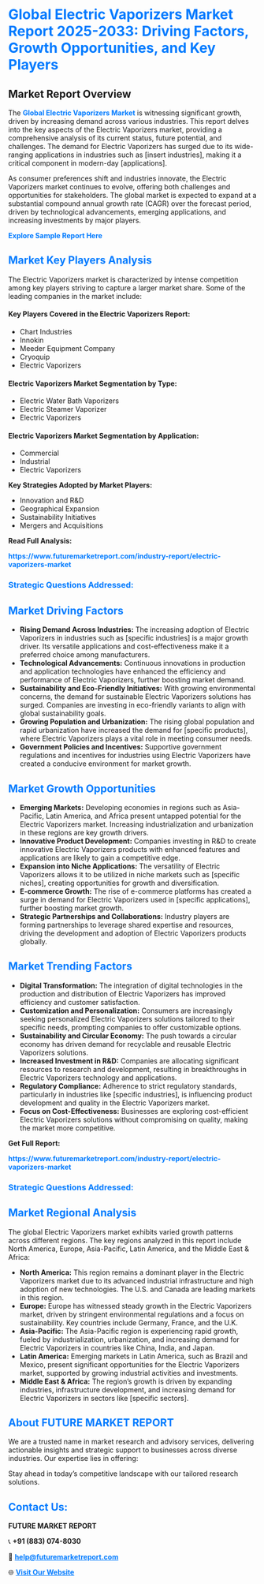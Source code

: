 <h1 style="color: #007BFF;">Global Electric Vaporizers Market Report 2025-2033: Driving Factors, Growth Opportunities, and Key Players</h1>

<section id="overview">
<h2>Market Report Overview</h2>
<p>The <a href="https://www.futuremarketreport.com/industry-report/electric-vaporizers-market" style="color: #007BFF; text-decoration: none;"><strong>Global Electric Vaporizers Market</strong></a> is witnessing significant growth, driven by increasing demand across various industries. This report delves into the key aspects of the Electric Vaporizers market, providing a comprehensive analysis of its current status, future potential, and challenges. The demand for Electric Vaporizers has surged due to its wide-ranging applications in industries such as [insert industries], making it a critical component in modern-day [applications].</p>
<p>As consumer preferences shift and industries innovate, the Electric Vaporizers market continues to evolve, offering both challenges and opportunities for stakeholders. The global market is expected to expand at a substantial compound annual growth rate (CAGR) over the forecast period, driven by technological advancements, emerging applications, and increasing investments by major players.</p>
</section>

<section id="overview">
<p><a href="https://www.futuremarketreport.com/request-sample/reportId=110355" style="color: #007BFF; text-decoration: none;"><strong>Explore Sample Report Here</strong></a></p>
</section>

<section id="key-players">
<h2 style="color: #007BFF;">Market Key Players Analysis</h2>
<p>The Electric Vaporizers market is characterized by intense competition among key players striving to capture a larger market share. Some of the leading companies in the market include:</p>
<h4>Key Players Covered in the Electric Vaporizers Report:</h4>
<ul><li>Chart Industries</li><li>Innokin</li><li>Meeder Equipment Company</li><li>Cryoquip</li><li>Electric Vaporizers</li></ul>
<h4>Electric Vaporizers Market Segmentation by Type:</h4>
<ul><li>Electric Water Bath Vaporizers</li><li>Electric Steamer Vaporizer</li><li>Electric Vaporizers</li></ul>

<h4>Electric Vaporizers Market Segmentation by Application:</h4>
<ul><li>Commercial</li><li>Industrial</li><li>Electric Vaporizers</li></ul>
<p><strong>Key Strategies Adopted by Market Players:</strong></p>
<ul>
<li>Innovation and R&D</li>
<li>Geographical Expansion</li>
<li>Sustainability Initiatives</li>
<li>Mergers and Acquisitions</li>
</ul>
</section>

<section>
<p><strong>Read Full Analysis: </strong></p><a href="https://www.futuremarketreport.com/industry-report/electric-vaporizers-market" style="color: #007BFF; text-decoration: none;"><strong>https://www.futuremarketreport.com/industry-report/electric-vaporizers-market</strong></a>
<h3 style="color: #007BFF;">Strategic Questions Addressed:</h3>
</section>

<section id="driving-factors">
<h2 style="color: #007BFF;">Market Driving Factors</h2>
<ul>
<li><strong>Rising Demand Across Industries:</strong> The increasing adoption of Electric Vaporizers in industries such as [specific industries] is a major growth driver. Its versatile applications and cost-effectiveness make it a preferred choice among manufacturers.</li>
<li><strong>Technological Advancements:</strong> Continuous innovations in production and application technologies have enhanced the efficiency and performance of Electric Vaporizers, further boosting market demand.</li>
<li><strong>Sustainability and Eco-Friendly Initiatives:</strong> With growing environmental concerns, the demand for sustainable Electric Vaporizers solutions has surged. Companies are investing in eco-friendly variants to align with global sustainability goals.</li>
<li><strong>Growing Population and Urbanization:</strong> The rising global population and rapid urbanization have increased the demand for [specific products], where Electric Vaporizers plays a vital role in meeting consumer needs.</li>
<li><strong>Government Policies and Incentives:</strong> Supportive government regulations and incentives for industries using Electric Vaporizers have created a conducive environment for market growth.</li>
</ul>
</section>

<section id="growth-opportunities">
<h2 style="color: #007BFF;">Market Growth Opportunities</h2>
<ul>
<li><strong>Emerging Markets:</strong> Developing economies in regions such as Asia-Pacific, Latin America, and Africa present untapped potential for the Electric Vaporizers market. Increasing industrialization and urbanization in these regions are key growth drivers.</li>
<li><strong>Innovative Product Development:</strong> Companies investing in R&D to create innovative Electric Vaporizers products with enhanced features and applications are likely to gain a competitive edge.</li>
<li><strong>Expansion into Niche Applications:</strong> The versatility of Electric Vaporizers allows it to be utilized in niche markets such as [specific niches], creating opportunities for growth and diversification.</li>
<li><strong>E-commerce Growth:</strong> The rise of e-commerce platforms has created a surge in demand for Electric Vaporizers used in [specific applications], further boosting market growth.</li>
<li><strong>Strategic Partnerships and Collaborations:</strong> Industry players are forming partnerships to leverage shared expertise and resources, driving the development and adoption of Electric Vaporizers products globally.</li>
</ul>
</section>

<section id="trending-factors">
<h2 style="color: #007BFF;">Market Trending Factors</h2>
<ul>
<li><strong>Digital Transformation:</strong> The integration of digital technologies in the production and distribution of Electric Vaporizers has improved efficiency and customer satisfaction.</li>
<li><strong>Customization and Personalization:</strong> Consumers are increasingly seeking personalized Electric Vaporizers solutions tailored to their specific needs, prompting companies to offer customizable options.</li>
<li><strong>Sustainability and Circular Economy:</strong> The push towards a circular economy has driven demand for recyclable and reusable Electric Vaporizers solutions.</li>
<li><strong>Increased Investment in R&D:</strong> Companies are allocating significant resources to research and development, resulting in breakthroughs in Electric Vaporizers technology and applications.</li>
<li><strong>Regulatory Compliance:</strong> Adherence to strict regulatory standards, particularly in industries like [specific industries], is influencing product development and quality in the Electric Vaporizers market.</li>
<li><strong>Focus on Cost-Effectiveness:</strong> Businesses are exploring cost-efficient Electric Vaporizers solutions without compromising on quality, making the market more competitive.</li>
</ul>
</section>

<section>
<p><strong>Get Full Report: </strong></p><a href="https://www.futuremarketreport.com/industry-report/electric-vaporizers-market" style="color: #007BFF; text-decoration: none;"><strong>https://www.futuremarketreport.com/industry-report/electric-vaporizers-market</strong></a>
<h3 style="color: #007BFF;">Strategic Questions Addressed:</h3>
</section>


<section id="regional-analysis">
<h2 style="color: #007BFF;">Market Regional Analysis</h2>
<p>The global Electric Vaporizers market exhibits varied growth patterns across different regions. The key regions analyzed in this report include North America, Europe, Asia-Pacific, Latin America, and the Middle East & Africa:</p>
<ul>
<li><strong>North America:</strong> This region remains a dominant player in the Electric Vaporizers market due to its advanced industrial infrastructure and high adoption of new technologies. The U.S. and Canada are leading markets in this region.</li>
<li><strong>Europe:</strong> Europe has witnessed steady growth in the Electric Vaporizers market, driven by stringent environmental regulations and a focus on sustainability. Key countries include Germany, France, and the U.K.</li>
<li><strong>Asia-Pacific:</strong> The Asia-Pacific region is experiencing rapid growth, fueled by industrialization, urbanization, and increasing demand for Electric Vaporizers in countries like China, India, and Japan.</li>
<li><strong>Latin America:</strong> Emerging markets in Latin America, such as Brazil and Mexico, present significant opportunities for the Electric Vaporizers market, supported by growing industrial activities and investments.</li>
<li><strong>Middle East & Africa:</strong> The region’s growth is driven by expanding industries, infrastructure development, and increasing demand for Electric Vaporizers in sectors like [specific sectors].</li>
</ul>
</section>

<footer>
<h2 style="color: #007BFF;">About FUTURE MARKET REPORT</h2>
<p>We are a trusted name in market research and advisory services, delivering actionable insights and strategic support to businesses across diverse industries. Our expertise lies in offering:</p>

<p>Stay ahead in today’s competitive landscape with our tailored research solutions.</p>

<h2 style="color: #007BFF;">Contact Us:</h2>
<p><strong>FUTURE MARKET REPORT</strong></p>
<p>📞 <strong>+91 (883) 074-8030</strong></p>
<p>📧 <strong><a href="mailto:help@futuremarketreport.com" style="color: #007BFF;">help@futuremarketreport.com</a></strong></p>
<p>🌐 <strong><a href="https://www.futuremarketreport.com/" style="color: #007BFF;">Visit Our Website</a></strong></p>
</footer>